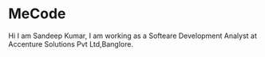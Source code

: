# MeCode
Hi I am Sandeep Kumar, I am working as a Softeare Development Analyst at Accenture Solutions Pvt Ltd,Banglore.
